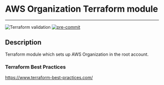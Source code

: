 # AWS Organization Terraform module

---

![Terraform validation](https://github.com/igorjs/terraform-aws-organization/workflows/Terraform%20validation/badge.svg?branch=main)
[![pre-commit](https://img.shields.io/badge/pre--commit-enabled-success?logo=pre-commit&logoColor=white)](https://github.com/pre-commit/pre-commit)

## Description

Terraform module which sets up AWS Organization in the root account.

<!-- BEGINNING OF PRE-COMMIT-TERRAFORM DOCS HOOK -->

<!-- END OF PRE-COMMIT-TERRAFORM DOCS HOOK -->

### Terraform Best Practices

https://www.terraform-best-practices.com/
